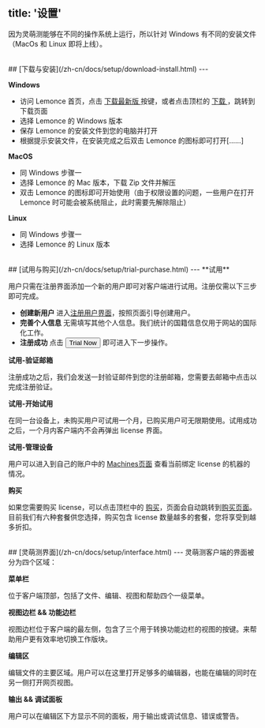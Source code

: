 title: '设置'
---
因为灵萌测能够在不同的操作系统上运行，所以针对 Windows 有不同的安装文件（MacOs 和 Linux 即将上线）。

<br/>
## [下载与安装](/zh-cn/docs/setup/download-install.html)
---

**Windows**

- 访问 Lemonce 首页，点击 <a class="btn-teal" href="https://license.lemonce.com">下载最新版 </a> 按键，或者点击顶栏的 <a class="btn-black" href="https://license.lemonce.com"> 下载 </a>，跳转到下载页面
- 选择 Lemonce 的 Windows 版本
- 保存 Lemonce 的安装文件到您的电脑并打开
- 根据提示安装文件，在安装完成之后双击 Lemonce 的图标即可打开[……]

**MacOS**

- 同 Windows 步骤一
- 选择 Lemonce 的 Mac 版本，下载 Zip 文件并解压
- 双击 Lemonce 的图标即可开始使用（由于权限设置的问题，一些用户在打开 Lemonce 时可能会被系统阻止，此时需要先解除阻止）

**Linux** 

- 同 Windows 步骤一
- 选择 Lemonce 的 Linux 版本

<br/>
## [试用与购买](/zh-cn/docs/setup/trial-purchase.html)
---
**试用**

用户只需在注册界面添加一个新的用户即可对客户端进行试用。注册仅需以下三步即可完成。

- **创建新用户** 进入[注册用户界面](https://license.lemonce.com)，按照页面引导创建用户。
- **完善个人信息** 无需填写其他个人信息。我们统计的国籍信息仅用于网站的国际化工作。
- **注册成功** 点击 <button class="btn-success">Trial Now</button> 即可进入下一步操作。

**试用-验证邮箱**

注册成功之后，我们会发送一封验证邮件到您的注册邮箱，您需要去邮箱中点击以完成注册验证。

**试用-开始试用**

在同一台设备上，未购买用户可试用一个月，已购买用户可无限期使用。试用成功之后，一个月内客户端内不会再弹出 license 界面。

**试用-管理设备**

用户可以进入到自己的账户中的  [Machines页面](https://license.lemonce.com) 查看当前绑定 license 的机器的情况。

**购买**

如果您需要购买 license，可以点击顶栏中的 <a class="btn-black" href="https://license.lemonce.com" >购买</a>，页面会自动跳转到[购买页面](https://license.lemonce.com)。目前我们有六种套餐供您选择，购买包含 license 数量越多的套餐，您将享受到越多折扣。

<br/>
## [灵萌测界面](/zh-cn/docs/setup/interface.html)
---
灵萌测客户端的界面被分为四个区域：

**菜单栏** 

位于客户端顶部，包括了文件、编辑、视图和帮助四个一级菜单。

**视图边栏 && 功能边栏** 

视图边栏位于客户端的最左侧，包含了三个用于转换功能边栏的视图的按键。来帮助用户更有效率地切换工作版块。

**编辑区** 

编辑文件的主要区域。用户可以在这里打开足够多的编辑器，也能在编辑的同时在另一侧打开网页视图。

**输出 && 调试面板** 

用户可以在编辑区下方显示不同的面板，用于输出或调试信息、错误或警告。